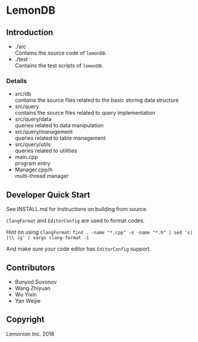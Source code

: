 # LemonDB

## Introduction

- ./src  
   Contains the source code of `lemonDB`.
- ./test  
  Contains the test scripts of `lemonDB`.

### Details

- src/db  
  contains the source files related to the basic storing data structure
- src/query    
  contains the source files related to query implementation
- src/query/data    
  queries related to data manipulation
- src/query/management  
  queries related to table management
- src/query/utils  
  queries related to utilities
- main.cpp  
  program entry
- Manager.cpp/h  
  multi-thread manager

## Developer Quick Start

See INSTALL.md for instructions on building from source.

`ClangFormat` and `EditorConfig` are used to format codes.

Hint on using `ClangFormat`:
`find . -name "*.cpp" -o -name "*.h" | sed 's| |\\ |g' | xargs clang-format -i`

And make sure your code editor has `EditorConfig` support.

## Contributors

- Bunyod Suvonov  
- Wang Zhiyuan  
- Wu Yixin  
- Yan Weijie  

## Copyright

Lemonion Inc. 2018

